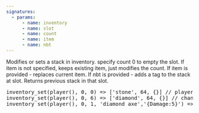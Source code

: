 ```yaml
---
signatures:
  - params:
      - name: inventory
      - name: slot
      - name: count
      - name: item
      - name: nbt
---
```


Modifies or sets a stack in inventory. specify count 0 to empty the slot. If item is not specified, keeps existing
item, just modifies the count. If item is provided - replaces current item. If nbt is provided - adds a tag to the
stack at slot. Returns previous stack in that slot.

<pre>
inventory_set(player(), 0, 0) => ['stone', 64, {}] // player had a stack of stone in first hotbar slot
inventory_set(player(), 0, 6) => ['diamond', 64, {}] // changed stack of diamonds in player slot to 6
inventory_set(player(), 0, 1, 'diamond_axe','{Damage:5}') => null //added slightly damaged diamond axe to first player slot
</pre>

